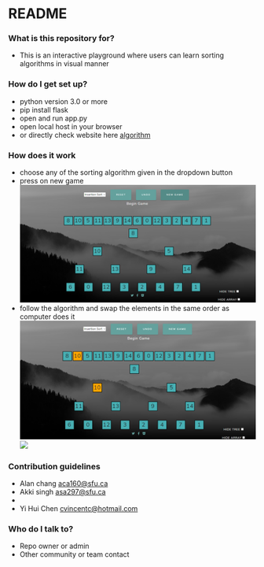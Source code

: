 # README #



### What is this repository for? ###

* This is an interactive playground where users can learn sorting algorithms in visual manner
### How do I get set up? ###

* python version 3.0 or more
*  pip install flask 
* open and run  app.py
* open local host in your browser
*  or directly check website here [algorithm](https://petal-wood-mercury.glitch.me)

### How does it work ###

* choose any of the sorting algorithm given in the dropdown button
* press on new game 
 ![](starting_page.png)
* follow the algorithm and swap the elements in the same order as computer does it 
 ![](part1.png)
 ![](part2.png)


### Contribution guidelines ###
* Alan chang aca160@sfu.ca
* Akki singh asa297@sfu.ca
* 
* Yi Hui Chen cvincentc@hotmail.com
### Who do I talk to? ###

* Repo owner or admin
* Other community or team contact